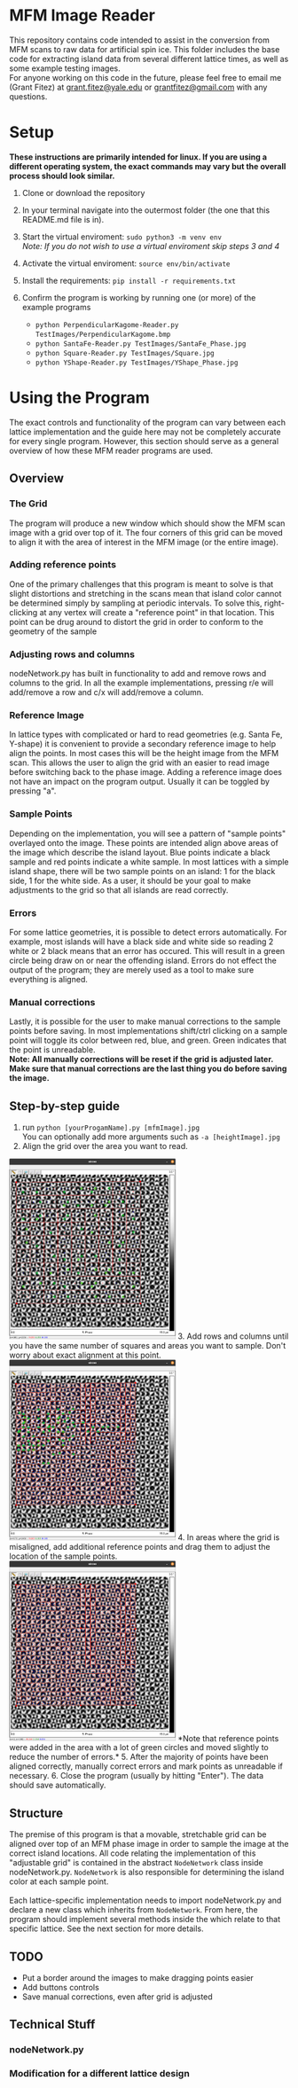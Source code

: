 # MFM Image Reader
This repository contains code intended to assist in the conversion from MFM scans to raw data for artificial spin ice. This folder includes the base code for extracting island data from several different lattice times, as well as some example testing images.
\
For anyone working on this code in the future, please feel free to email me (Grant Fitez) at grant.fitez@yale.edu or grantfitez@gmail.com with any questions.

# Setup
**These instructions are primarily intended for linux. If you are using a different operating system, the exact commands may vary but the overall process should look similar.**
1. Clone or download the repository
2. In your terminal navigate into the outermost folder (the one that this README.md file is in).

3. Start the virtual enviroment:
`sudo python3 -m venv env` <br> 
*Note: If you do not wish to use a virtual enviroment skip steps 3 and 4*

4. Activate the virtual enviroment:
`source env/bin/activate`

5. Install the requirements:
`pip install -r requirements.txt`

6. Confirm the program is working by running one (or more) of the example programs
    - `python PerpendicularKagome-Reader.py TestImages/PerpendicularKagome.bmp`
    - `python SantaFe-Reader.py TestImages/SantaFe_Phase.jpg`
    - `python Square-Reader.py TestImages/Square.jpg`
    - `python YShape-Reader.py TestImages/YShape_Phase.jpg`
# Using the Program
The exact controls and functionality of the program can vary between each lattice implementation and the guide here may not be completely accurate for every single program. However, this section should serve as a general overview of how these MFM reader programs are used.

## Overview 
### The Grid
The program will produce a new window which should show the MFM scan image with a grid over top of it. The four corners of this grid can be moved to align it with the area of interest in the MFM image (or the entire image).

### Adding reference points
One of the primary challenges that this program is meant to solve is that slight distortions and stretching in the scans mean that island color cannot be determined simply by sampling at periodic intervals. To solve this, right-clicking at any vertex will create a "reference point" in that location. This point can be drug around to distort the grid in order to 
conform to the geometry of the sample

### Adjusting rows and columns
<span>nodeNetwork.py</span> has built in functionality to add and remove rows and columns to the grid. In all the example implementations, pressing r/e will add/remove a row and c/x will add/remove a column.

### Reference Image
In lattice types with complicated or hard to read geometries (e.g. Santa Fe, Y-shape) it is convenient to provide a secondary reference image to help align the points. In most cases this will be the height image from the MFM scan. This allows the user to align the grid with an easier to read image before switching back to the phase image. Adding a reference image does not have an impact on the program output. Usually it can be toggled by pressing "a".

### Sample Points
Depending on the implementation, you will see a pattern of "sample points" overlayed onto the image. These points are intended align above areas of the image which describe the island layout. Blue points indicate a black sample and red points indicate a white sample. In most lattices with a simple island shape, there will be two sample points on an island: 1 for the black side, 1 for the white side. As a user, it should be your goal to make adjustments to the grid so that all islands are read correctly.

### Errors
For some lattice geometries, it is possible to detect errors automatically. For example, most islands will have a black side and white side so reading 2 white or 2 black means that an error has occured. This will result in a green circle being draw on or near the offending island. Errors do not effect the output of the program; they are merely used as a tool to make sure everything is aligned.

### Manual corrections
Lastly, it is possible for the user to make manual corrections to the sample points before saving. In most implementations shift/ctrl clicking on a sample point will toggle its color between red, blue, and green. Green indicates that the point is unreadable.<br>
**Note: All manually corrections will be reset if the grid is adjusted later. Make sure that manual corrections are the last thing you do before saving the image.**


## Step-by-step guide

1. run `python [yourProgamName].py [mfmImage].jpg`<br>You can optionally add more arguments such as `-a [heightImage].jpg`
2. Align the grid over the area you want to read.<br>
<img src="docs/size_grid.png" width=300/>
3. Add rows and columns until you have the same number of squares and areas you want to sample. Don't worry about exact alignment at this point.<br>
<img src="docs/align_rows+cols.png" width=300/>
4. In areas where the grid is misaligned, add additional reference points and drag them to adjust the location of the sample points.<br>
<img src="docs/align_reference_points.png" width=300/>
*Note that reference points were added in the area with a lot of green circles and moved slightly to reduce the number of errors.*
5. After the majority of points have been aligned correctly, manually correct errors and mark points as unreadable if necessary.
6. Close the program (usually by hitting "Enter"). The data should save automatically.


## Structure
The premise of this program is that a movable, stretchable grid can be aligned over top of an MFM phase image in order to sample the image at the correct island locations. All code relating the implementation of this "adjustable grid" is contained in the abstract `NodeNetwork` class inside <span>nodeNetwork.py</span>. `NodeNetwork` is also responsible for determining the island color at each sample point. <br><br>
Each lattice-specific implementation needs to import <span>nodeNetwork.py</span> and declare a new class which inherits from `NodeNetwork`. From here, the program should implement several methods inside the which relate to that specific lattice. See the next section for more details.


## TODO
- Put a border around the images to make dragging points easier
- Add buttons controls
- Save manual corrections, even after grid is adjusted


## Technical Stuff
### <span>nodeNetwork.py</span>
### Modification for a different lattice design


